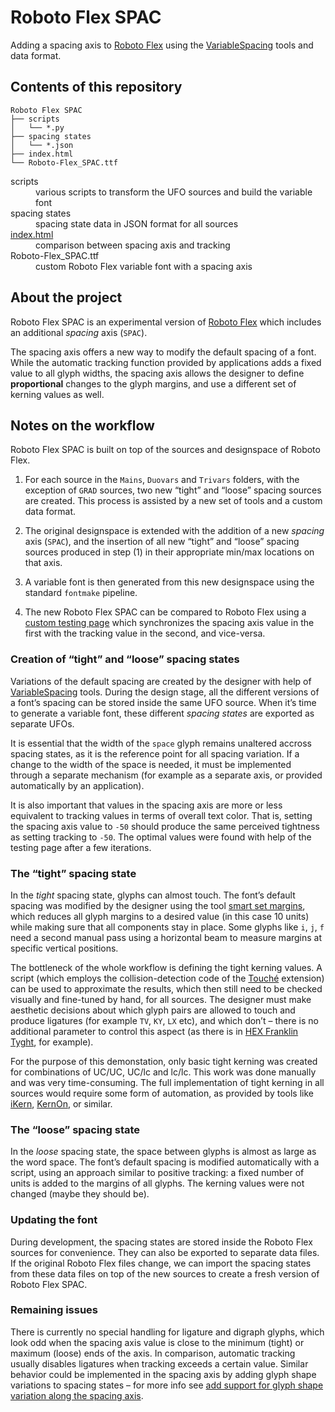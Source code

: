 Roboto Flex SPAC
================

Adding a spacing axis to [Roboto Flex] using the [VariableSpacing] tools and data format.


Contents of this repository
---------------------------

```
Roboto Flex SPAC
├── scripts
│   └── *.py
├── spacing states
│   └── *.json
├── index.html
└── Roboto-Flex_SPAC.ttf
```

<dl>
<dt>scripts
<dd>various scripts to transform the UFO sources and build the variable font
<dt>spacing states
<dd>spacing state data in JSON format for all sources
<dt><a href='http://gferreira.github.io/roboto-flex-spacing-axis-demo/'>index.html</a>
<dd>comparison between spacing axis and tracking
<dt>Roboto-Flex_SPAC.ttf
<dd>custom Roboto Flex variable font with a spacing axis
</dl>


About the project
-----------------

Roboto Flex SPAC is an experimental version of [Roboto Flex] which includes an additional *spacing* axis (`SPAC`).

The spacing axis offers a new way to modify the default spacing of a font. While the automatic tracking function provided by applications adds a fixed value to all glyph widths, the spacing axis allows the designer to define **proportional** changes to the glyph margins, and use a different set of kerning values as well.


Notes on the workflow
---------------------

Roboto Flex SPAC is built on top of the sources and designspace of Roboto Flex.

1. For each source in the `Mains`, `Duovars` and `Trivars` folders, with the exception of `GRAD` sources, two new “tight” and “loose” spacing sources are created. This process is assisted by a new set of tools and a custom data format.

2. The original designspace is extended with the addition of a new *spacing* axis (`SPAC`), and the insertion of all new “tight” and “loose” spacing sources produced in step (1) in their appropriate min/max locations on that axis.

3. A variable font is then generated from this new designspace using the standard `fontmake` pipeline.

4. The new Roboto Flex SPAC can be compared to Roboto Flex using a [custom testing page](http://gferreira.github.io/roboto-flex-spacing-axis-demo/) which synchronizes the spacing axis value in the first with the tracking value in the second, and vice-versa.

### Creation of “tight” and “loose” spacing states

Variations of the default spacing are created by the designer with help of [VariableSpacing] tools. During the design stage, all the different versions of a font’s spacing can be stored inside the same UFO source. When it’s time to generate a variable font, these different *spacing states* are exported as separate UFOs.

It is essential that the width of the `space` glyph remains unaltered accross spacing states, as it is the reference point for all spacing variation. If a change to the width of the space is needed, it must be implemented through a separate mechanism (for example as a separate axis, or provided automatically by an application).  

It is also important that values in the spacing axis are more or less equivalent to tracking values in terms of overall text color. That is, setting the spacing axis value to `-50` should produce the same perceived tightness as setting tracking to `-50`. The optimal values were found with help of the testing page after a few iterations.

### The “tight” spacing state

In the *tight* spacing state, glyphs can almost touch. The font’s default spacing was modified by the designer using the tool [smart set margins](https://hipertipo.gitlab.io/VariableSpacing/set-margins-tool/), which reduces all glyph margins to a desired value (in this case 10 units) while making sure that all components stay in place. Some glyphs like `i`, `j`, `f` need a second manual pass using a horizontal beam to measure margins at specific vertical positions.

The bottleneck of the whole workflow is defining the tight kerning values. A script (which employs the collision-detection code of the [Touché](http://github.com/ninastoessinger/Touche) extension) can be used to approximate the results, which then still need to be checked visually and fine-tuned by hand, for all sources. The designer must make aesthetic decisions about which glyph pairs are allowed to touch and produce ligatures (for example `TV`, `KY`, `LX` etc), and which don’t – there is no additional parameter to control this aspect (as there is in [HEX Franklin Tyght](http://hex.xyz/HEX_Franklin/Tyght/), for example).

For the purpose of this demonstation, only basic tight kerning was created for combinations of UC/UC, UC/lc and lc/lc. This work was done manually and was very time-consuming. The full implementation of tight kerning in all sources would require some form of automation, as provided by tools like [iKern](http://www.ikern.space), [KernOn](https://kern-on.com), or similar.

### The “loose” spacing state

In the *loose* spacing state, the space between glyphs is almost as large as the word space. The font’s default spacing is modified automatically with a script, using an approach similar to positive tracking: a fixed number of units is added to the margins of all glyphs. The kerning values were not changed (maybe they should be).

### Updating the font

During development, the spacing states are stored inside the Roboto Flex sources for convenience. They can also be exported to separate data files. If the original Roboto Flex files change, we can import the spacing states from these data files on top of the new sources to create a fresh version of Roboto Flex SPAC.

### Remaining issues

There is currently no special handling for ligature and digraph glyphs, which look odd when the spacing axis value is close to the minimum (tight) or maximum (loose) ends of the axis. In comparison, automatic tracking usually disables ligatures when tracking exceeds a certain value. Similar behavior could be implemented in the spacing axis by adding glyph shape variations to spacing states – for more info see [add support for glyph shape variation along the spacing axis](https://github.com/gferreira/VariableSpacing/issues/5).


[Roboto Flex]: http://github.com/googlefonts/roboto-flex
[VariableSpacing]: http://github.com/gferreira/VariableSpacing

